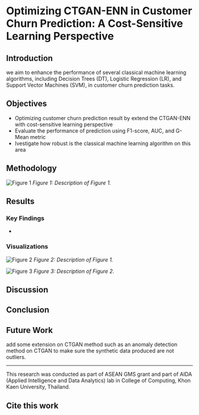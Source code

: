 # Optimizing CTGAN-ENN in Customer Churn Prediction: A Cost-Sensitive Learning Perspective


## Introduction
we aim to enhance the performance of several classical machine learning algorithms, including Decision
Trees (DT), Logistic Regression (LR), and Support Vector Machines (SVM), in customer churn
prediction tasks.

## Objectives
- Optimizing customer churn prediction result by extend the CTGAN-ENN with cost-sensitive learning perspective
- Evaluate the performance of prediction using F1-score, AUC, and G-Mean metric
- Ivestigate how robust is the classical machine learning algorithm on this area

## Methodology
![Figure 1](path/to/figure1.png)
*Figure 1: Description of Figure 1.*

## Results


### Key Findings
- 

### Visualizations
![Figure 2](path/to/figure1.png)
*Figure 2: Description of Figure 1.*

![Figure 3](path/to/figure2.png)
*Figure 3: Description of Figure 2.*

## Discussion


## Conclusion


## Future Work
add some extension on CTGAN method such as an anomaly detection method on CTGAN to make sure the synthetic data produced are not outliers.


---

This research was conducted as part of ASEAN GMS grant and part of AIDA
(Applied Intelligence and Data Analytics) lab in College of Computing, Khon Kaen University,
Thailand.


## Cite this work
<!--```bibtex
@misc{yourlabel,
  author = {Author(s) Name(s)},
  title = {Title of Research Project},
  year = {Year},
  howpublished = {\url{URL of the repository}}
}-->
